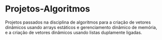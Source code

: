 # Projetos-Algoritmos

Projetos passados na disciplina de algoritmos para a criação de vetores dinâmicos usando arrays estáticos e gerenciamento dinâmico de memória, e a criação de vetores dinâmicos usando listas duplamente ligadas.
